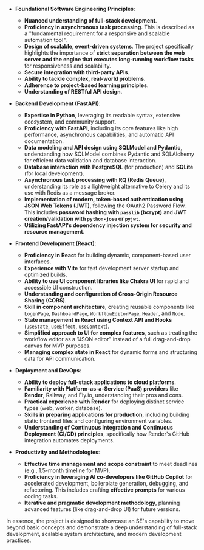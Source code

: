 <!-- NotbookLM with Project MVP Deep Research Document. -->

*   **Foundational Software Engineering Principles**:
    *   **Nuanced understanding of full-stack development**.
    *   **Proficiency in asynchronous task processing**. This is described as a "fundamental requirement for a responsive and scalable automation tool".
    *   **Design of scalable, event-driven systems**. The project specifically highlights the importance of **strict separation between the web server and the engine that executes long-running workflow tasks** for responsiveness and scalability.
    *   **Secure integration with third-party APIs**.
    *   **Ability to tackle complex, real-world problems**.
    *   **Adherence to project-based learning principles**.
    *   **Understanding of RESTful API design**.

*   **Backend Development (FastAPI)**:
    *   **Expertise in Python**, leveraging its readable syntax, extensive ecosystem, and community support.
    *   **Proficiency with FastAPI**, including its core features like high performance, asynchronous capabilities, and automatic API documentation.
    *   **Data modeling and API design using SQLModel and Pydantic**, understanding how SQLModel combines Pydantic and SQLAlchemy for efficient data validation and database interaction.
    *   **Database interaction with PostgreSQL** (for production) and **SQLite** (for local development).
    *   **Asynchronous task processing with RQ (Redis Queue)**, understanding its role as a lightweight alternative to Celery and its use with Redis as a message broker.
    *   **Implementation of modern, token-based authentication using JSON Web Tokens (JWT)**, following the OAuth2 Password Flow. This includes **password hashing with `passlib` (bcrypt)** and **JWT creation/validation with `python-jose` or `pyjwt`**.
    *   **Utilizing FastAPI's dependency injection system for security and resource management**.

*   **Frontend Development (React)**:
    *   **Proficiency in React** for building dynamic, component-based user interfaces.
    *   **Experience with Vite** for fast development server startup and optimized builds.
    *   **Ability to use UI component libraries like Chakra UI** for rapid and accessible UI construction.
    *   **Understanding and configuration of Cross-Origin Resource Sharing (CORS)**.
    *   **Skill in component architecture**, creating reusable components like `LoginPage`, `DashboardPage`, `WorkflowEditorPage`, `Header`, and `Node`.
    *   **State management in React using Context API and Hooks** (`useState`, `useEffect`, `useContext`).
    *   **Simplified approach to UI for complex features**, such as treating the workflow editor as a "JSON editor" instead of a full drag-and-drop canvas for MVP purposes.
    *   **Managing complex state in React** for dynamic forms and structuring data for API communication.

*   **Deployment and DevOps**:
    *   **Ability to deploy full-stack applications to cloud platforms**.
    *   **Familiarity with Platform-as-a-Service (PaaS) providers** like **Render**, Railway, and Fly.io, understanding their pros and cons.
    *   **Practical experience with Render** for deploying distinct service types (web, worker, database).
    *   **Skills in preparing applications for production**, including building static frontend files and configuring environment variables.
    *   **Understanding of Continuous Integration and Continuous Deployment (CI/CD) principles**, specifically how Render's GitHub integration automates deployments.

*   **Productivity and Methodologies**:
    *   **Effective time management and scope constraint** to meet deadlines (e.g., 1.5-month timeline for MVP).
    *   **Proficiency in leveraging AI co-developers like GitHub Copilot** for accelerated development, boilerplate generation, debugging, and refactoring. This includes crafting **effective prompts** for various coding tasks.
    *   **Iterative and pragmatic development methodology**, planning advanced features (like drag-and-drop UI) for future versions.

In essence, the project is designed to showcase an SE's capability to move beyond basic concepts and demonstrate a deep understanding of full-stack development, scalable system architecture, and modern development practices.